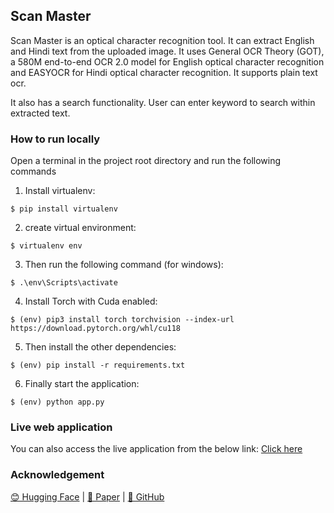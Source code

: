 ## Scan Master

Scan Master is an optical character recognition tool. It can extract English and Hindi text from the uploaded image. It uses General OCR Theory (GOT), a 580M end-to-end OCR 2.0 model for English optical character recognition and EASYOCR for Hindi optical character recognition. It supports plain text ocr.

It also has a search functionality. User can enter keyword to search within extracted text.

### How to run locally

Open a terminal in the project root directory and run the following commands

1. Install virtualenv:
```
$ pip install virtualenv
```

2. create virtual environment:
```
$ virtualenv env
```

3. Then run the following command (for windows):
```
$ .\env\Scripts\activate
```

4. Install Torch with Cuda enabled:
```
$ (env) pip3 install torch torchvision --index-url https://download.pytorch.org/whl/cu118
```

5. Then install the other dependencies:
```
$ (env) pip install -r requirements.txt
```

6. Finally start the application:
```
$ (env) python app.py
```

### Live web application
You can also access the live application from the below link:
[Click here](https://huggingface.co/spaces/Satvik-ai/Scan_Master)

### Acknowledgement
[😊 Hugging Face](https://huggingface.co/ucaslcl/GOT-OCR2_0) | [📜 Paper](https://arxiv.org/abs/2409.01704) | [🌟 GitHub](https://github.com/Ucas-HaoranWei/GOT-OCR2.0/)

